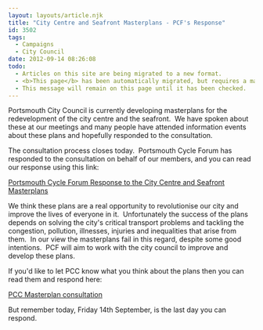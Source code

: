 ```yaml
---
layout: layouts/article.njk
title: "City Centre and Seafront Masterplans - PCF's Response"
id: 3502
tags:
  - Campaigns
  - City Council
date: 2012-09-14 08:26:08
todo:
  - Articles on this site are being migrated to a new format.
  - <b>This page</b> has been automatically migrated, but requires a manual check-&amp;-tune to ensure the format and links all work as expected.
  - This message will remain on this page until it has been checked.
---
```


Portsmouth City Council is currently developing masterplans for the redevelopment of the city centre and the seafront.  We have spoken about these at our meetings and many people have attended information events about these plans and hopefully responded to the consultation.

The consultation process closes today.  Portsmouth Cycle Forum has responded to the consultation on behalf of our members, and you can read our response using this link:

[Portsmouth Cycle Forum Response to the City Centre and Seafront Masterplans](http://www.pompeybug.co.uk/wp-content/uploads/2012/09/PCF-Response-to-City-Centre-and-Seafront-Masterplans-v1.0.pdf "PCF Response to City Centre and Seafront Masterplans")

We think these plans are a real opportunity to revolutionise our city and improve the lives of everyone in it.  Unfortunately the success of the plans depends on solving the city's critical transport problems and tackling the congestion, pollution, illnesses, injuries and inequalities that arise from them.  In our view the masterplans fail in this regard, despite some good intentions.  PCF will aim to work with the city council to improve and develop these plans.

If you'd like to let PCC know what you think about the plans then you can read them and respond here:

[PCC Masterplan consultation](http://www.portsmouth.gov.uk/living/25964.html "PCC Masterplan consultation")

But remember today, Friday 14th September, is the last day you can respond.